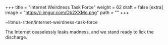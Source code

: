 
+++
title = "Internet Weirdness Task Force"
weight = 62
draft = false
[extra]
image = "https://i.imgur.com/Db2XXMo.png"
path = ""
+++


~litmus-ritten/internet-weirdness-task-force

The Internet ceaselessly leaks madness, and we stand ready to lick the discharge.
